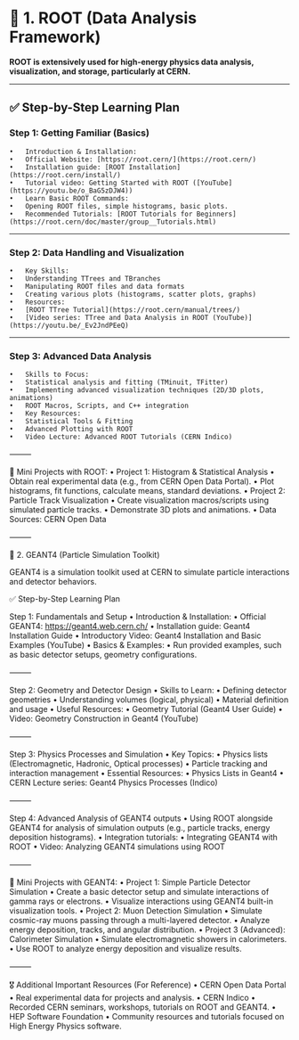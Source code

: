 # 🌳 1. ROOT (Data Analysis Framework)

**ROOT is extensively used for high-energy physics data analysis, visualization, and storage, particularly at CERN.**

---

## ✅ Step-by-Step Learning Plan

### Step 1: Getting Familiar (Basics)
	•	Introduction & Installation:
	•	Official Website: [https://root.cern/](https://root.cern/)
	•	Installation guide: [ROOT Installation](https://root.cern/install/)
	•	Tutorial video: Getting Started with ROOT ([YouTube](https://youtu.be/o_BaG5zDJW4))
	•	Learn Basic ROOT Commands:
	•	Opening ROOT files, simple histograms, basic plots.
	•	Recommended Tutorials: [ROOT Tutorials for Beginners](https://root.cern/doc/master/group__Tutorials.html)

---

### Step 2: Data Handling and Visualization
	•	Key Skills:
	•	Understanding TTrees and TBranches
	•	Manipulating ROOT files and data formats
	•	Creating various plots (histograms, scatter plots, graphs)
	•	Resources:
	•	[ROOT TTree Tutorial](https://root.cern/manual/trees/)
	•	[Video series: TTree and Data Analysis in ROOT (YouTube)](https://youtu.be/_Ev2JndPEeQ)

---

### Step 3: Advanced Data Analysis
	•	Skills to Focus:
	•	Statistical analysis and fitting (TMinuit, TFitter)
	•	Implementing advanced visualization techniques (2D/3D plots, animations)
	•	ROOT Macros, Scripts, and C++ integration
	•	Key Resources:
	•	Statistical Tools & Fitting
	•	Advanced Plotting with ROOT
	•	Video Lecture: Advanced ROOT Tutorials (CERN Indico)

⸻

🎯 Mini Projects with ROOT:
	•	Project 1:
Histogram & Statistical Analysis
	•	Obtain real experimental data (e.g., from CERN Open Data Portal).
	•	Plot histograms, fit functions, calculate means, standard deviations.
	•	Project 2:
Particle Track Visualization
	•	Create visualization macros/scripts using simulated particle tracks.
	•	Demonstrate 3D plots and animations.
	•	Data Sources: CERN Open Data

⸻

🔬 2. GEANT4 (Particle Simulation Toolkit)

GEANT4 is a simulation toolkit used at CERN to simulate particle interactions and detector behaviors.

✅ Step-by-Step Learning Plan

Step 1: Fundamentals and Setup
	•	Introduction & Installation:
	•	Official GEANT4: https://geant4.web.cern.ch/
	•	Installation guide: Geant4 Installation Guide
	•	Introductory Video: Geant4 Installation and Basic Examples (YouTube)
	•	Basics & Examples:
	•	Run provided examples, such as basic detector setups, geometry configurations.

⸻

Step 2: Geometry and Detector Design
	•	Skills to Learn:
	•	Defining detector geometries
	•	Understanding volumes (logical, physical)
	•	Material definition and usage
	•	Useful Resources:
	•	Geometry Tutorial (Geant4 User Guide)
	•	Video: Geometry Construction in Geant4 (YouTube)

⸻

Step 3: Physics Processes and Simulation
	•	Key Topics:
	•	Physics lists (Electromagnetic, Hadronic, Optical processes)
	•	Particle tracking and interaction management
	•	Essential Resources:
	•	Physics Lists in Geant4
	•	CERN Lecture series: Geant4 Physics Processes (Indico)

⸻

Step 4: Advanced Analysis of GEANT4 outputs
	•	Using ROOT alongside GEANT4 for analysis of simulation outputs (e.g., particle tracks, energy deposition histograms).
	•	Integration tutorials:
	•	Integrating GEANT4 with ROOT
	•	Video: Analyzing GEANT4 simulations using ROOT

⸻

🎯 Mini Projects with GEANT4:
	•	Project 1:
Simple Particle Detector Simulation
	•	Create a basic detector setup and simulate interactions of gamma rays or electrons.
	•	Visualize interactions using GEANT4 built-in visualization tools.
	•	Project 2:
Muon Detection Simulation
	•	Simulate cosmic-ray muons passing through a multi-layered detector.
	•	Analyze energy deposition, tracks, and angular distribution.
	•	Project 3 (Advanced):
Calorimeter Simulation
	•	Simulate electromagnetic showers in calorimeters.
	•	Use ROOT to analyze energy deposition and visualize results.

⸻

🎖️ Additional Important Resources (For Reference)
	•	CERN Open Data Portal
	•	Real experimental data for projects and analysis.
	•	CERN Indico
	•	Recorded CERN seminars, workshops, tutorials on ROOT and GEANT4.
	•	HEP Software Foundation
	•	Community resources and tutorials focused on High Energy Physics software.
